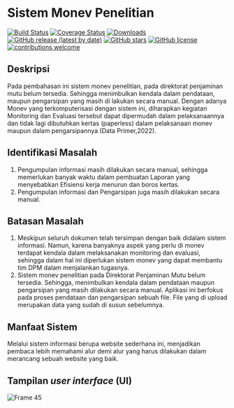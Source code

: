 # Sistem Monev Penelitian

[![Build Status](https://github.com/codeigniter4/CodeIgniter4/workflows/PHPUnit/badge.svg)](https://github.com/codeigniter4/CodeIgniter4/actions?query=workflow%3A%22PHPUnit%22)
[![Coverage Status](https://coveralls.io/repos/github/codeigniter4/CodeIgniter4/badge.svg?branch=develop)](https://coveralls.io/github/codeigniter4/CodeIgniter4?branch=develop)
[![Downloads](https://poser.pugx.org/codeigniter4/framework/downloads)](https://packagist.org/packages/codeigniter4/framework)
[![GitHub release (latest by date)](https://img.shields.io/github/v/release/codeigniter4/CodeIgniter4)](https://packagist.org/packages/codeigniter4/framework)
[![GitHub stars](https://img.shields.io/github/stars/codeigniter4/CodeIgniter4)](https://packagist.org/packages/codeigniter4/framework)
[![GitHub license](https://img.shields.io/github/license/codeigniter4/CodeIgniter4)](https://github.com/codeigniter4/CodeIgniter4/blob/develop/LICENSE)
[![contributions welcome](https://img.shields.io/badge/contributions-welcome-brightgreen.svg?style=flat)](https://github.com/codeigniter4/CodeIgniter4/pulls)
<br>

## Deskripsi

Pada pembahasan ini sistem monev penelitian, pada direktorat penjaminan mutu belum tersedia. Sehingga menimbulkan kendala dalam pendataan, maupun pengarsipan yang masih di lakukan secara manual. Dengan adanya Monev yang terkomputerisasi dengan sistem ini, diharapkan kegiatan Monitoring dan Evaluasi tersebut dapat dipermudah dalam pelaksanaannya dan tidak lagi dibutuhkan kertas (paperless) dalam pelaksanaan monev maupun dalam pengarsipannya (Data Primer,2022).

## Identifikasi Masalah 

1.	Pengumpulan informasi masih dilakukan secara manual, sehingga memerlukan banyak waktu dalam pembuatan Laporan yang menyebabkan Efisiensi kerja menurun dan boros kertas.
2.	Pengumpulan informasi dan Pengarsipan juga masih dilakukan secara
manual.

## Batasan Masalah

1.	Meskipun seluruh dokumen telah tersimpan dengan baik didalam sistem informasi. Namun, karena banyaknya aspek yang perlu di monev terdapat kendala dalam melaksanakan monitoring dan evaluasi, sehingga dalam hal ini diperlukan sistem monev yang dapat membantu tim DPM dalam menjalankan tugasnya. 
2.	Sistem monev penelitian pada Direktorat Penjaminan Mutu belum tersedia. Sehingga, menimbulkan kendala dalam pendataan maupun pengarsipan yang masih dilakukan secara manual. Aplikasi ini berfokus pada proses pendataan dan pengarsipan  sebuah file. File yang di upload merupakan data yang sudah di susun sebelumnya.

## Manfaat Sistem
           
  Melalui sistem informasi berupa website sederhana ini, menjadikan pembaca lebih memahami alur demi alur yang harus dilakukan dalam  merancang sebuah website yang baik.
  
  
## Tampilan _user interface_ (UI) 

![Frame 45](https://user-images.githubusercontent.com/61308533/236413028-ae32c32d-f2e5-4c98-9edf-c5e0c54a72bb.png)



